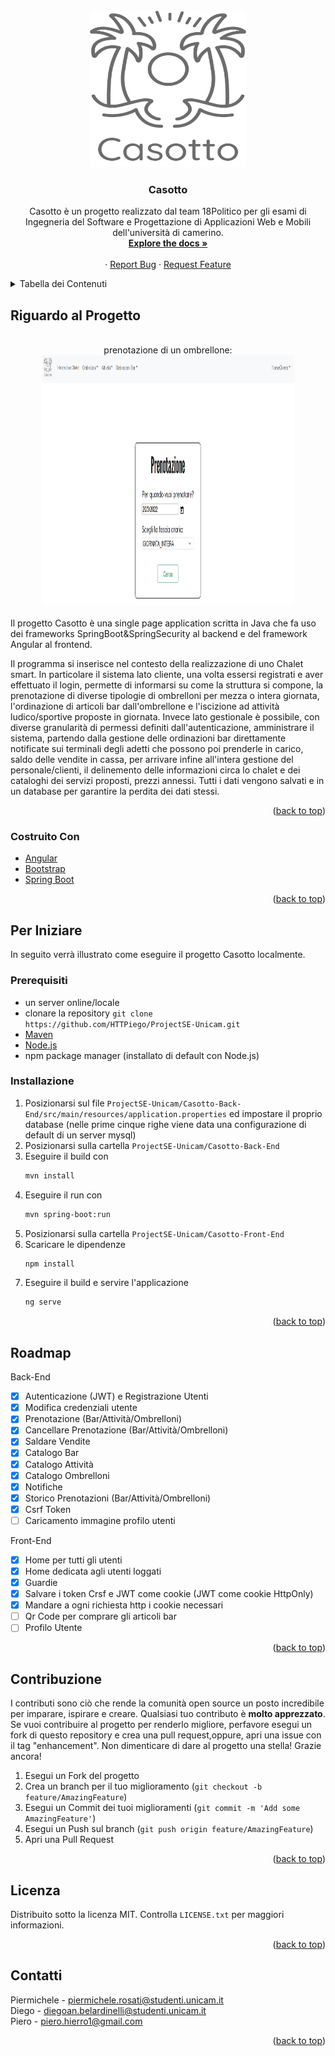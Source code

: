 <div id="top"></div>
<!-- PROJECT LOGO -->
<br />
<div align="center">
  <a href="https://github.com/HTTPiego/ProjectSE-Unicam">
    <img src="logo.jpg" alt="Logo" width="250" height="250">
  </a>

<h3 align="center">Casotto</h3>

  <p align="center">
    Casotto è un progetto realizzato dal team 18Politico per gli esami di Ingegneria del Software e Progettazione di Applicazioni Web e Mobili dell'università di camerino. 
    <br />
    <a href="https://github.com/HTTPiego/ProjectSE-Unicam"><strong>Explore the docs »</strong></a>
    <br />
    <br />
    ·
    <a href="https://github.com/HTTPiego/ProjectSE-Unicam/issues">Report Bug</a>
    ·
    <a href="https://github.com/HTTPiego/ProjectSE-Unicam/issues">Request Feature</a>
  </p>
</div>



<!-- TABLE OF CONTENTS -->
<details>
  <summary>Tabella dei Contenuti</summary>
  <ol>
    <li>
      <a href="#riguardo-al-progetto">Riguardo al Progetto</a>
      <ul>
        <li><a href="#costruito-con">Costruito Con</a></li>
      </ul>
    </li>
    <li>
      <a href="#per-iniziare">Per Iniziare</a>
      <ul>
        <li><a href="#prerequisiti">Prerequisiti</a></li>
        <li><a href="#installazione">Installazione</a></li>
      </ul>
    </li>
    <li><a href="#roadmap">Roadmap</a></li>
    <li><a href="#contribuzione">Contribuzione</a></li>
    <li><a href="#licenza">Licenza</a></li>
    <li><a href="#contatti">Contatti</a></li>
  </ol>
</details>



<!-- ABOUT THE PROJECT -->
## Riguardo al Progetto

<br>

<div align="center" text-align: center;>
  prenotazione di un ombrellone:
    <img src="prenotazione-ombrellone.png" alt="Logo" width="80%" height="400px">
 </div> 

<br>
Il progetto Casotto è una single page application scritta in Java che fa uso dei frameworks SpringBoot&SpringSecurity al backend e del framework Angular al frontend.

Il programma si inserisce nel contesto della realizzazione di uno Chalet smart. In particolare il sistema lato cliente, una volta essersi registrati e aver effettuato il login, permette di informarsi su come la struttura si compone, la prenotazione di diverse tipologie di ombrelloni per mezza o intera giornata, l'ordinazione di articoli bar dall'ombrellone e l'iscizione ad attività ludico/sportive proposte in giornata.
Invece lato gestionale è possibile, con diverse granularità di permessi definiti dall'autenticazione, amministrare il sistema, partendo dalla gestione delle ordinazioni bar direttamente notificate sui terminali degli adetti che possono poi prenderle in carico, saldo delle vendite in cassa, per arrivare infine all'intera gestione del personale/clienti, il delinemento delle informazioni circa lo chalet e dei cataloghi dei servizi proposti, prezzi annessi.
Tutti i dati vengono salvati e in un database per garantire la perdita dei dati stessi.

<p align="right">(<a href="#top">back to top</a>)</p>



### Costruito Con
* [Angular](https://angular.io/)
* [Bootstrap](https://getbootstrap.com)
* [Spring Boot](https://spring.io/projects/spring-boot)

<p align="right">(<a href="#top">back to top</a>)</p>



<!-- GETTING STARTED -->
## Per Iniziare

In seguito verrà illustrato come eseguire il progetto Casotto localmente. 

### Prerequisiti

* un server online/locale
* clonare la repository ```git clone https://github.com/HTTPiego/ProjectSE-Unicam.git ```
* [Maven](https://maven.apache.org/)
* [Node.js](https://nodejs.org)
* npm package manager (installato di default con Node.js)

### Installazione

1. Posizionarsi sul file  ```ProjectSE-Unicam/Casotto-Back-End/src/main/resources/application.properties``` ed impostare il proprio database (nelle prime cinque righe viene data una configurazione di default di un server mysql)
2. Posizionarsi sulla cartella ```ProjectSE-Unicam/Casotto-Back-End```
3. Eseguire il build con 
   ```sh
   mvn install
   ```
4. Eseguire il run con
   ```sh
   mvn spring-boot:run
   ```
5. Posizionarsi sulla cartella ```ProjectSE-Unicam/Casotto-Front-End```
6. Scaricare le dipendenze
   ```sh
   npm install 
   ```
7. Eseguire il build e servire l'applicazione
   ```sh
   ng serve 
   ```

<p align="right">(<a href="#top">back to top</a>)</p>



<!-- ROADMAP -->
## Roadmap

Back-End
- [x] Autenticazione (JWT) e Registrazione Utenti
- [x] Modifica credenziali utente
- [x] Prenotazione (Bar/Attività/Ombrelloni)
- [x] Cancellare Prenotazione (Bar/Attività/Ombrelloni)
- [x] Saldare Vendite
- [x] Catalogo Bar
- [x] Catalogo Attività
- [x] Catalogo Ombrelloni
- [x] Notifiche
- [x] Storico Prenotazioni (Bar/Attività/Ombrelloni) 
- [x] Csrf Token
- [ ] Caricamento immagine profilo utenti

Front-End
- [x] Home per tutti gli utenti
- [x] Home dedicata agli utenti loggati
- [x] Guardie
- [x] Salvare i token Crsf e JWT come cookie (JWT come cookie HttpOnly)
- [x] Mandare a ogni richiesta http i cookie necessari
- [ ] Qr Code per comprare gli articoli bar
- [ ] Profilo Utente

<p align="right">(<a href="#top">back to top</a>)</p>



<!-- CONTRIBUTING -->
## Contribuzione

I contributi sono ciò che rende la comunità open source un posto incredibile per imparare, ispirare e creare. Qualsiasi tuo contributo è **molto apprezzato**.
Se vuoi contribuire al progetto per renderlo migliore, perfavore esegui un fork di questo repository e crea una pull request,oppure, apri una issue con il tag "enhancement".
Non dimenticare di dare al progetto una stella! Grazie ancora!

1. Esegui un Fork del progetto
2. Crea un branch per il tuo miglioramento (`git checkout -b feature/AmazingFeature`)
3. Esegui un Commit dei tuoi miglioramenti (`git commit -m 'Add some AmazingFeature'`)
4. Esegui un Push sul branch (`git push origin feature/AmazingFeature`)
5. Apri una Pull Request

<p align="right">(<a href="#top">back to top</a>)</p>



<!-- LICENSE -->
## Licenza

Distribuito sotto la licenza MIT. Controlla `LICENSE.txt` per maggiori informazioni.

<p align="right">(<a href="#top">back to top</a>)</p>



<!-- CONTACT -->
## Contatti


Piermichele - piermichele.rosati@studenti.unicam.it<br>
Diego - diegoan.belardinelli@studenti.unicam.it<br>
Piero - piero.hierro1@gmail.com

<p align="right">(<a href="#top">back to top</a>)</p>


